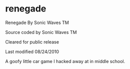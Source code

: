 # renegade
Renegade By Sonic Waves TM

Source coded by Sonic Waves TM

Cleared for public release

Last modified 08/24/2010


A goofy little car game I hacked away at in middle school.
